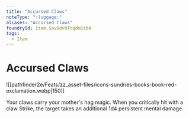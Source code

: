 ```yaml
---
title: "Accursed Claws"
noteType: ":luggage:"
aliases: "Accursed Claws"
foundryId: Item.SavOdv0TtqdmStb4
tags:
  - Item
---
```


# Accursed Claws
![[pathfinder2e/Feats/zz_asset-files/icons-sundries-books-book-red-exclamation.webp|150]]

Your claws carry your mother's hag magic. When you critically hit with a claw Strike, the target takes an additional 1d4 persistent mental damage.
